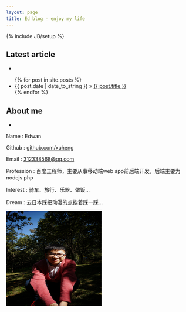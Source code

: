 ```yaml
---
layout: page
title: Ed blog - enjoy my life
---
```


{% include JB/setup %}


## Latest article
-

<ul class="posts">
  {% for post in site.posts %}
 <li><span>{{ post.date | date_to_string }}</span> &raquo; <a href="{{ BASE_PATH }}{{ post.url }}">{{ post.title }}</a></li>
  {% endfor %}
</ul>


## About me
-
Name : Edwan 

Github : [github.com/xuheng](https://github.com/xuheng)

Email : 312338568@qq.com

Profession : 百度工程师，主要从事移动端web app前后端开发，后端主要为nodejs php

Interest : 骑车、旅行、乐器、做饭...

Dream : 去日本踩把动漫的点挨着踩一踩...

<img src="images/portrait.jpg" width="260" height="260" />
